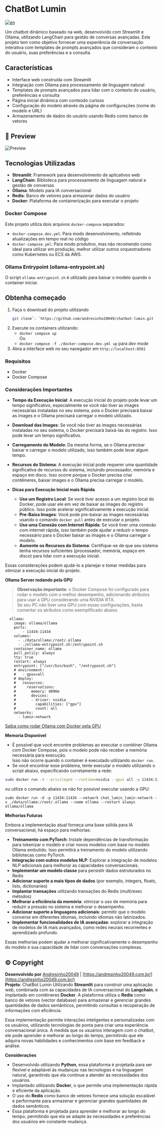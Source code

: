 # ChatBot Lumin 
[![en](https://img.shields.io/badge/lang-en-blue.svg)](https://github.com/andresinho20049/chatbot-lumin/blob/main/README.md)

Um chatbot dinâmico baseado na web, desenvolvido com Streamlit e Ollama, utilizando LangChain para gestão de conversas avançadas. Este projeto tem como objetivo fornecer uma experiência de conversação interativa com templates de prompts avançados que consideram o contexto do usuário, suas preferências e a consulta.

## Características
* Interface web construída com Streamlit
* Integração com Ollama para processamento de linguagem natural
* Templates de prompts avançados para lidar com o contexto do usuário, preferências e consulta
* Página inicial dinâmica com conteúdo curioso
* Configuração do modelo através da página de configurações (nome do modelo e URL)
* Armazenamento de dados do usuário usando Redis como banco de vetores

## :movie_camera: Preview
![Preview](https://github.com/andresinho20049/chatbot-lumin/blob/main/public/preview.gif)

## Tecnologias Utilizadas
* **Streamlit**: Framework para desenvolvimento de aplicativos web
* **LangChain**: Biblioteca para processamento de linguagem natural e gestão de conversas
* **Ollama**: Modelo para IA conversacional
* **Redis**: Banco de vetores para armazenar dados do usuário
* **Docker**: Plataforma de containerização para executar o projeto

### Docker Compose
Este projeto utiliza dois arquivos `docker-compose` separados:

* `docker-compose.dev.yml`: Para modo desenvolvimento, refletindo atualizações em tempo real no código
* `docker-compose.yml`: Para modo produtivo, mas não recomendo como ideal para utilizar em produção, melhor utilizar outros orquestradores como Kubernetes ou ECS da AWS.

### Ollama Entrypoint (ollama-entrypoint.sh)
O script `ollama-entrypoint.sh` é utilizado para baixar o modelo quando o container iniciar.

## Obtenha começado
1. Faça o download do projeto utilizando 
    ```sh
    git clone`: `https://github.com/andresinho20049/chatbot-lumin.git
    ```
2. Execute os containers utilizando: 
    * `docker compose up` \
    Ou 
    * `docker compose -f ./docker-compose.dev.yml up` para _dev mode_
3. Abra a interface web no seu navegador em `http://localhost:8501`

### Requisitos
* Docker
* Docker Compose

### Considerações Importantes
* **Tempo da Execução Inicial**: A execução inicial do projeto pode levar um tempo significativo, especialmente se você não tiver as images necessárias instaladas no seu sistema, pois o Docker precisará baixar as images e o Ollama precisará carregar o modelo utilizado.
* **Download das Images**: Se você não tiver as images necessárias instaladas no seu sistema, o Docker precisará baixá-las do registro. Isso pode levar um tempo significativo.
* **Carregamento do Modelo**: Da mesma forma, se o Ollama precisar baixar e carregar o modelo utilizado, isso também pode levar algum tempo.
* **Recursos do Sistema**: A execução inicial pode requerer uma quantidade significativa de recursos do sistema, incluindo processador, memória e espaço em disco. Isso ocorre porque o Docker precisa criar contêineres, baixar images e o Ollama precisa carregar o modelo.

* **Dicas para Execução Inicial mais Rápida**

    * **Use um Registro Local**: Se você tiver acesso a um registro local do Docker, pode usar ele em vez de baixar as images do registro público. Isso pode acelerar significativamente a execução inicial.
    * **Pre-Baixa Images**: Você pode pre-baixar as images necessárias usando o comando `docker pull` antes de executar o projeto.
    * **Use uma Conexão com Internet Rápida**: Se você tiver uma conexão com internet rápida, isso também pode ajudar a reduzir o tempo necessário para o Docker baixar as images e o Ollama carregar o modelo.
    * **Aumente os Recursos do Sistema**: Certifique-se de que seu sistema tenha recursos suficientes (processador, memória, espaço em disco) para lidar com a execução inicial.

Essas considerações podem ajudá-lo a planejar e tomar medidas para otimizar a execução inicial do projeto.

**Ollama Server rodando pela GPU**
> **Observação importante**: o Docker Compose foi configurado para rodar o modelo com o melhor desempenho, adicionando atributos para usar a GPU considerando uma NVIDIA RTX. \
Se seu PC não tiver uma GPU com essas configurações, basta comentar os atributos como exemplificado abaixo.

```docker
  ollama:
    image: ollama/ollama
    ports:
        - 11434:11434
    volumes:
      - ./data/ollama:/root/.ollama
      - ./ollama-entrypoint.sh:/entrypoint.sh
    container_name: ollama
    pull_policy: always
    tty: true
    restart: always
    entrypoint: ["/usr/bin/bash", "/entrypoint.sh"]
    # environment:
    #   - gpus=all
    # deploy:
    #   resources:
    #     reservations:
    #       memory: 4096m
    #       devices:
    #       - driver: nvidia
    #         capabilities: ["gpu"]
    #         count: all
    networks:
      - lumin-network
```

[Saiba como rodar Ollama com Docker pela GPU](https://github.com/ollama/ollama/blob/main/docs/docker.md)

**Memoria Disponivel**

* É possível que você encontre problemas ao executar o contêiner Ollama com Docker Compose, pois o modelo pode não receber a memória necessária para execução. \
Isso não ocorre quando o container é executado utilizando `docker run`.
* Se você encontrar esse problema, tente executar o modelo utilizando o script abaixo, especificando corretamente a rede:
```sh
sudo docker run -d --privileged --runtime=nvidia --gpus all -p 11434:11434 --network chat_lumin_lumin-network -v ./data/ollama:/root/.ollama --name ollama --restart always ollama/ollama
```
ou utilize o comando abaixo se não for possível executar usando a GPU:
```
sudo docker run -d -p 11434:11434 --network chat_lumin_lumin-network -v ./data/ollama:/root/.ollama --name ollama --restart always ollama/ollama
```

**Melhorias Futuras**

Embora a implementação atual forneça uma base sólida para IA conversacional, há espaço para melhorias:

* **Treinamento com PyTorch**: Instale dependências de transformação para tokenizar o modelo e criar novos modelos com base no modelo Ollama embutido. Isso permitirá a treinamento do modelo utilizando bibliotecas como PyTorch.
* **Integração com outros modelos NLP**: Explorar a integração de modelos NLP adicionais para melhorar as capacidades conversacionais.
* **Implementar um modelo classe** para persistir dados estruturados no Redis
* **Adicionar suporte a mais tipos de dados** (por exemplo, integers, floats, lists, dictionaries)
* **Implantar transações** utilizando transações do Redis (multi/exec métodos)
* **Melhorar a eficiência da memória**: otimizar o uso de memória para reduzir a pressão no sistema e melhorar o desempenho.
* **Adicionar suporte a linguagens adicionais**: permitir que o modelo converse em diferentes idiomas, incluindo idiomas não latinizados.
* **Implementar funcionalidades de IA avançadas**: explorar a integração de modelos de IA mais avançados, como redes neurais recorrentes e aprendizado profundo.

Essas melhorias podem ajudar a melhorar significativamente o desempenho do modelo e sua capacidade de lidar com conversações complexas.

## :copyright: Copyright
**Desenvolvido por** [Andresinho20049](https://andresinho20049.com.br/) | [https://andresinho20049.com.br/](https://andresinho20049.com.br/) \
**Projeto**: ChatBot Lumin
Utilizando **Streamlit** para construir uma aplicação web, combinada com as capacidades de IA conversacional do **Langchain**, e implantado em contêineres **Docker**. A plataforma utiliza o **Redis** como banco de vetores (vector database) para armazenar e gerenciar grandes quantidades de dados semânticos, permitindo consultas e recuperação de informações com eficiência.

Essa implementação permite interações inteligentes e personalizadas com os usuários, utilizando tecnologias de ponta para criar uma experiência conversacional única. À medida que os usuários interagem com o chatbot, ele pode aprender e melhorar ao longo do tempo, permitindo que ele adquira novas habilidades e conhecimentos com base em feedback e análise.

**Considerações**
* Desenvolvido utilizando **Python**, essa plataforma é projetada para ser flexível e adaptável às mudanças nas tecnologias e na linguagem natural, garantindo que ela continue a atender às necessidades dos usuários.
* Implantado utilizando **Docker**, o que permite uma implementação rápida e eficiente da aplicação.
* O uso do **Redis** como banco de vetores fornece uma solução escalável e performante para armazenar e gerenciar grandes quantidades de dados semânticos.
* Essa plataforma é projetada para aprender e melhorar ao longo do tempo, permitindo que ela se adapte às necessidades e preferências dos usuários em constante mudança.